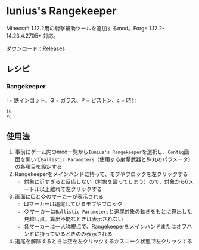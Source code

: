 # Iunius's Rangekeeper

Minecraft 1.12.2用の射撃補助ツールを追加するmod。Forge 1.12.2-14.23.4.2705+ 対応。

ダウンロード：[Releases](https://github.com/Iunius118/IuniusRangekeeper/releases)

## レシピ

### Rangekeeper

i = 鉄インゴット、G = ガラス、P = ピストン、c = 時計

```text
iG
Pc
```

## 使用法

1. 事前にゲーム内のmod一覧から`Iunius's Rangekeeper`を選択し、`Config`画面を開いて`Ballistic Parameters`（使用する射撃武器と弾丸のパラメータ）の各項目を設定する
2. Rangekeeperをメインハンドに持って、モブやブロックを左クリックする
    - 対象に近すぎると反応しない（対象を殴ってしまう）ので、対象から6メートル以上離れて左クリックする
3. 画面に□と◇のマーカーが表示される
    - □マーカーは追尾しているモブやブロック
    - ◇マーカーは`Ballistic Parameters`と追尾対象の動きをもとに算出した見越し点。算出不能なときは表示されない
    - 各マーカーは一人称視点で、Rangekeeperをメインハンドまたはオフハンドに持っているときのみ表示される
4. 追尾を解除するときは空を左クリックするかスニーク状態で左クリックする
